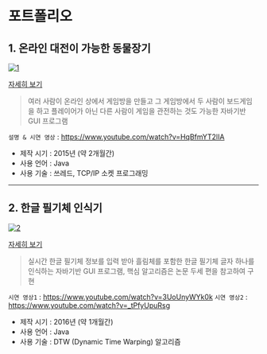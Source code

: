 # 포트폴리오

## 1. 온라인 대전이 가능한 동물장기
[![1](https://user-images.githubusercontent.com/83110819/131839150-504af6b2-fa7a-47af-b9ec-71915831d827.png)](https://github.com/tempo001/portfolio/tree/main/%EB%8F%99%EB%AC%BC%EC%9E%A5%EA%B8%B0)

[자세히 보기](https://github.com/tempo001/portfolio/tree/main/%EB%8F%99%EB%AC%BC%EC%9E%A5%EA%B8%B0)

> 여러 사람이 온라인 상에서 게임방을 만들고 그 게임방에서 두 사람이 보드게임을 하고 플레이어가 아닌 다른 사람이 게임을 관전하는 것도 가능한 자바기반 GUI 프로그램


`설명 & 시연 영상` : <https://www.youtube.com/watch?v=HqBfmYT2lIA>


* 제작 시기 : 2015년 (약 2개월간)
* 사용 언어 : Java
* 사용 기술 : 쓰레드, TCP/IP 소켓 프로그래밍
-----
## 2. 한글 필기체 인식기
[![2](https://user-images.githubusercontent.com/83110819/131841358-056a8eb5-8309-4c1e-b9f9-ef6d2aff4b9f.png)](https://github.com/tempo001/portfolio/tree/main/%ED%95%9C%EA%B8%80%20%ED%95%84%EA%B8%B0%EC%B2%B4%20%EC%9D%B8%EC%8B%9D%EA%B8%B0)

[자세히 보기](https://github.com/tempo001/portfolio/tree/main/%ED%95%9C%EA%B8%80%20%ED%95%84%EA%B8%B0%EC%B2%B4%20%EC%9D%B8%EC%8B%9D%EA%B8%B0)

> 실시간 한글 필기체 정보를 입력 받아 흘림체를 포함한 한글 필기체 글자 하나를 인식하는 자바기반 GUI 프로그램, 핵심 알고리즘은 논문 두세 편을 참고하여 구현


`시연 영상1` : <https://www.youtube.com/watch?v=3UoUnyWYk0k>
`시연 영상2` : <https://www.youtube.com/watch?v=_tPfyUpuRsg>


* 제작 시기 : 2016년 (약 1개월간)
* 사용 언어 : Java
* 사용 기술 : DTW (Dynamic Time Warping) 알고리즘
